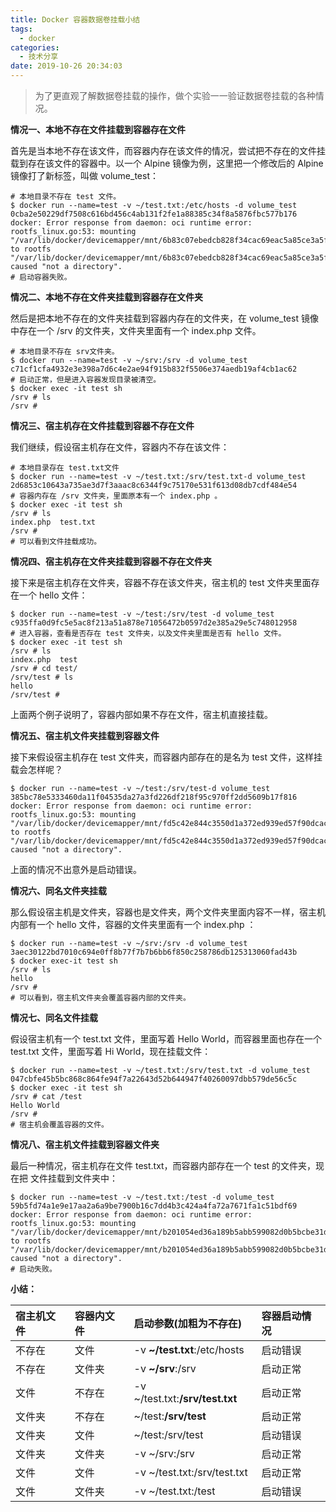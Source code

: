 ```yaml
---
title: Docker 容器数据卷挂载小结
tags:
  - docker
categories:
  - 技术分享
date: 2019-10-26 20:34:03
---
```


> 为了更直观了解数据卷挂载的操作，做个实验一一验证数据卷挂载的各种情况。

<!-- more -->

**情况一、本地不存在文件挂载到容器存在文件**

首先是当本地不存在该文件，而容器内存在该文件的情况，尝试把不存在的文件挂载到存在该文件的容器中。以一个 Alpine 镜像为例，这里把一个修改后的 Alpine 镜像打了新标签，叫做 volume_test：

```
# 本地目录不存在 test 文件。
$ docker run --name=test -v ~/test.txt:/etc/hosts -d volume_test
0cba2e50229df7508c616bd456c4ab131f2fe1a88385c34f8a5876fbc577b176
docker: Error response from daemon: oci runtime error: rootfs_linux.go:53: mounting
"/var/lib/docker/devicemapper/mnt/6b83c07ebedcb828f34cac69eac5a85ce3a5f59e1e8688c8dae40198671d0ecb/rootfs/etc/hosts" to rootfs
"/var/lib/docker/devicemapper/mnt/6b83c07ebedcb828f34cac69eac5a85ce3a5f59e1e8688c8dae40198671d0ecb/rootfs" caused "not a directory".
# 启动容器失败。
```

**情况二、本地不存在文件夹挂载到容器存在文件夹**

然后是把本地不存在的文件夹挂载到容器内存在的文件夹，在 volume_test 镜像中存在一个 /srv 的文件夹，文件夹里面有一个 index.php 文件。

```
# 本地目录不存在 srv文件夹。
$ docker run --name=test -v ~/srv:/srv -d volume_test 
c71cf1cfa4932e3e398a7d6c4e2ae94f915b832f5506e374aedb19af4cb1ac62
# 启动正常，但是进入容器发现目录被清空。
$ docker exec -it test sh
/srv # ls
/srv # 
```

**情况三、宿主机存在文件挂载到容器不存在文件**

我们继续，假设宿主机存在文件，容器内不存在该文件：

```
# 本地目录存在 test.txt文件
$ docker run --name=test -v ~/test.txt:/srv/test.txt-d volume_test 
2d6853c10643a735ae3d7f3aaac8c6344f9c75170e531f613d08db7cdf484e54
# 容器内存在 /srv 文件夹，里面原本有一个 index.php 。
$ docker exec -it test sh
/srv # ls
index.php  test.txt
/srv # 
# 可以看到文件挂载成功。
```

**情况四、宿主机存在文件夹挂载到容器不存在文件夹**

接下来是宿主机存在文件夹，容器不存在该文件夹，宿主机的 test 文件夹里面存在一个 hello 文件：

```
$ docker run --name=test -v ~/test:/srv/test -d volume_test 
c935ffa0d9fc5e5ac8f213a51a878e71056472b0597d2e385a29e5c748012958
# 进入容器，查看是否存在 test 文件夹，以及文件夹里面是否有 hello 文件。
$ docker exec -it test sh
/srv # ls
index.php  test
/srv # cd test/
/srv/test # ls
hello
/srv/test # 
```

上面两个例子说明了，容器内部如果不存在文件，宿主机直接挂载。

**情况五、宿主机文件夹挂载到容器文件**

接下来假设宿主机存在 test 文件夹，而容器内部存在的是名为 test 文件，这样挂载会怎样呢？

```
$ docker run --name=test -v ~/test:/srv/test-d volume_test 
385bc78e5333460da11f04535da27a3fd226df218f95c970ff2dd5609b17f816
docker: Error response from daemon: oci runtime error: rootfs_linux.go:53: mounting 
"/var/lib/docker/devicemapper/mnt/fd5c42e844c3550d1a372ed939ed57f90dcacbd375dfed1bedfbb71ef6f3f185/rootfs/etc/hosts" to rootfs 
"/var/lib/docker/devicemapper/mnt/fd5c42e844c3550d1a372ed939ed57f90dcacbd375dfed1bedfbb71ef6f3f185/rootfs" caused "not a directory".
```

上面的情况不出意外是启动错误。

**情况六、同名文件夹挂载**

那么假设宿主机是文件夹，容器也是文件夹，两个文件夹里面内容不一样，宿主机内部有一个 hello 文件，容器的文件夹里面有一个 index.php ：

```
$ docker run --name=test -v ~/srv:/srv -d volume_test 
3aec30122bd7010c694e0ff8b77f7b7b6bb6f850c258786db125313060fad43b
$ docker exec-it test sh
/srv # ls
hello
/srv # 
# 可以看到，宿主机文件夹会覆盖容器内部的文件夹。
```

**情况七、同名文件挂载**

假设宿主机有一个 test.txt 文件，里面写着 Hello World，而容器里面也存在一个 test.txt 文件，里面写着 Hi World，现在挂载文件：

```
$ docker run --name=test -v ~/test.txt:/srv/test.txt -d volume_test 
047cbfe45b5bc868c864fe94f7a22643d52b644947f40260097dbb579de56c5c
$ docker exec -it test sh
/srv # cat /test
Hello World
/srv # 
# 宿主机会覆盖容器的文件。
```

**情况八、宿主机文件挂载到容器文件夹**

最后一种情况，宿主机存在文件 test.txt，而容器内部存在一个 test 的文件夹，现在把 文件挂载到文件夹中：

```
$ docker run --name=test -v ~/test.txt:/test -d volume_test 
59b5fd74a1e9e17aa2a6a9be7900b16c7dd4b3c424a4fa72a7671fa1c51bdf69
docker: Error response from daemon: oci runtime error: rootfs_linux.go:53: mounting 
"/var/lib/docker/devicemapper/mnt/b201054ed36a189b5abb599082d0b5bcbe31d07611a0985deefd79d1221447fd/rootfs/home" to rootfs 
"/var/lib/docker/devicemapper/mnt/b201054ed36a189b5abb599082d0b5bcbe31d07611a0985deefd79d1221447fd/rootfs" caused "not a directory".
# 启动失败。
```

**小结：**

| **宿主机文件** | **容器内文件** | **启动参数(加粗为不存在)** | **容器启动情况** |
| :- | :- | :- | :- |
| 不存在 | 文件 | -v **~/test.txt**:/etc/hosts | 启动错误 |
| 不存在 | 文件夹 | -v **~/srv**:/srv | 启动正常 |
| 文件 | 不存在 | -v ~/test.txt:**/srv/test.txt** | 启动正常 |
| 文件夹 | 不存在 | ~/test:**/srv/test** | 启动正常 |
| 文件夹 | 文件 | ~/test:/srv/test | 启动错误 |
| 文件夹 | 文件夹 | -v ~/srv:/srv | 启动正常 |
| 文件 | 文件 | -v ~/test.txt:/srv/test.txt | 启动正常 |
| 文件 | 文件夹 | -v ~/test.txt:/test | 启动错误 |